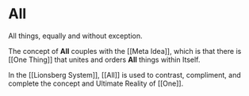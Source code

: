 # All
All things, equally and without exception. 

The concept of **All** couples with the [[Meta Idea]], which is that there is [[One Thing]] that unites and orders **All** things within Itself. 

In the [[Lionsberg System]], [[All]] is used to contrast, compliment, and complete the concept and Ultimate Reality of [[One]].  